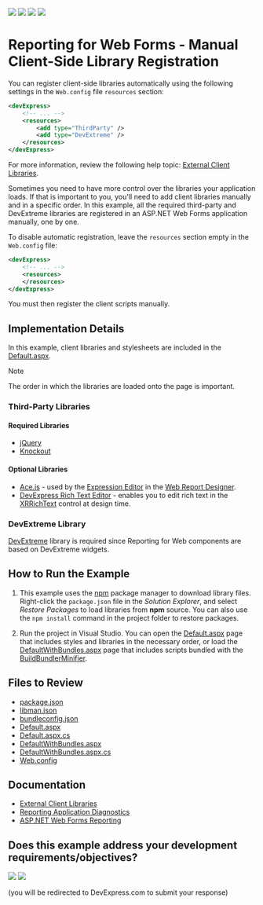 <!-- default badges list -->
![](https://img.shields.io/endpoint?url=https://codecentral.devexpress.com/api/v1/VersionRange/340665015/24.1.3%2B)
[![](https://img.shields.io/badge/Open_in_DevExpress_Support_Center-FF7200?style=flat-square&logo=DevExpress&logoColor=white)](https://supportcenter.devexpress.com/ticket/details/T977012)
[![](https://img.shields.io/badge/📖_How_to_use_DevExpress_Examples-e9f6fc?style=flat-square)](https://docs.devexpress.com/GeneralInformation/403183)
[![](https://img.shields.io/badge/💬_Leave_Feedback-feecdd?style=flat-square)](#does-this-example-address-your-development-requirementsobjectives)
<!-- default badges end -->
# Reporting for Web Forms - Manual Client-Side Library Registration

You can register client-side libraries automatically using the following settings in the `Web.config` file `resources` section:

```xml
<devExpress>
    <!-- ... -->
    <resources>
        <add type="ThirdParty" />
        <add type="DevExtreme" />
    </resources>
</devExpress>
```
For more information, review the following help topic: [External Client Libraries](https://docs.devexpress.com/AspNet/17153/common-concepts/webconfig-modifications/webconfig-options/external-client-libraries).

Sometimes you need to have more control over the libraries your application loads. If that is important to you, you'll need to add client libraries manually and in a specific order.
In this example, all the required third-party and DevExtreme libraries are registered in an ASP.NET Web Forms application manually, one by one. 

To disable automatic registration, leave the `resources` section empty in the `Web.config` file:

```xml
<devExpress>
    <!-- ... -->
    <resources>
    </resources>
</devExpress>
```
You must then register the client scripts manually.

## Implementation Details

In this example, client libraries and stylesheets are included in the [Default.aspx](./CS/T115434/Default.aspx). 

> [!NOTE]
> The order in which the libraries are loaded onto the page is important. 

### Third-Party Libraries

#### Required Libraries
- [jQuery](http://jquery.com/)
- [Knockout](https://knockoutjs.com/)

#### Optional Libraries

- [Ace.js](http://ace.c9.io/) - used by the [Expression Editor](https://devexpress.github.io/dotnet-eud/reporting-for-web/articles/report-designer/report-designer-tools/expression-editor.html) in the [Web Report Designer]().
- [DevExpress Rich Text Editor](https://www.npmjs.com/package/devexpress-richedit) - enables you to edit rich text in the [XRRichText](https://docs.devexpress.com/XtraReports/DevExpress.XtraReports.UI.XRRichText) control at design time.


### DevExtreme Library

[DevExtreme](https://www.npmjs.com/package/devextreme/) library is required since Reporting for Web components are based on DevExtreme widgets.

## How to Run the Example

1. This example uses the [npm](https://www.npmjs.com/) package manager to download library files. Right-click the `package.json` file in the *Solution Explorer*, and select *Restore Packages* to load libraries from **npm** source. You can also use the `npm install` command in the project folder to restore packages.

2. Run the project in Visual Studio. You can open the [Default.aspx](http://localhost:23542/Default.aspx) page that includes styles and libraries in the necessary order, or load the [DefaultWithBundles.aspx](http://localhost:23542/DefaultWithBundles.aspx) page that includes scripts bundled with the [BuildBundlerMinifier](https://www.nuget.org/packages/BuildBundlerMinifier). 

## Files to Review

* [package.json](./CS/T115434/package.json)
* [libman.json](./CS/T115434/libman.json)
* [bundleconfig.json](./CS/T115434/bundleconfig.json)
* [Default.aspx](./CS/T115434/Default.aspx)
* [Default.aspx.cs](./CS/T115434/Default.aspx.cs)
* [DefaultWithBundles.aspx](./CS/T115434/DefaultWithBundles.aspx)
* [DefaultWithBundles.aspx.cs](./CS/T115434/DefaultWithBundles.aspx.cs)
* [Web.config](./CS/T115434/Web.config)


## Documentation

- [External Client Libraries](https://docs.devexpress.com/AspNet/17153/common-concepts/webconfig-modifications/webconfig-options/external-client-libraries)
- [Reporting Application Diagnostics](https://docs.devexpress.com/XtraReports/401687/web-reporting/troubleshooting/application-diagnostics)
- [ASP.NET Web Forms Reporting](https://docs.devexpress.com/XtraReports/400245/web-reporting/asp-net-webforms-reporting)



## Does this example address your development requirements/objectives?

[<img src="https://www.devexpress.com/support/examples/i/yes-button.svg"/>](https://www.devexpress.com/support/examples/survey.xml?utm_source=github&utm_campaign=reporting-web-forms-register-client-side-libraries-manually&~~~was_helpful=yes) [<img src="https://www.devexpress.com/support/examples/i/no-button.svg"/>](https://www.devexpress.com/support/examples/survey.xml?utm_source=github&utm_campaign=reporting-web-forms-register-client-side-libraries-manually&~~~was_helpful=no)

(you will be redirected to DevExpress.com to submit your response)
<!-- feedback end -->

